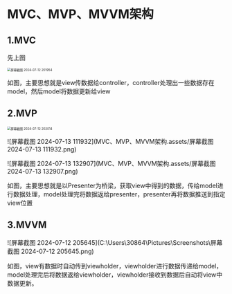 # MVC、MVP、MVVM架构

## 1.MVC

先上图

<img src="C:\Users\30864\Pictures\Screenshots\屏幕截图 2024-07-12 201954.png" alt="屏幕截图 2024-07-12 201954" style="zoom:50%;" />

如图，主要思想就是view传数据给controller，controller处理出一些数据存在model，然后model将数据更新给view

## 2.MVP

<img src="C:\Users\30864\Pictures\Screenshots\屏幕截图 2024-07-12 202014.png" alt="屏幕截图 2024-07-12 202014" style="zoom:50%;" />

![屏幕截图 2024-07-13 111932](MVC、MVP、MVVM架构.assets/屏幕截图 2024-07-13 111932.png)

![屏幕截图 2024-07-13 132907](MVC、MVP、MVVM架构.assets/屏幕截图 2024-07-13 132907.png)

如图，主要思想就是以Presenter为桥梁，获取view中得到的数据，传给model进行数据处理，model处理完将数据返给presenter，presenter再将数据推送到指定view位置



## 3.MVVM

![屏幕截图 2024-07-12 205645](C:\Users\30864\Pictures\Screenshots\屏幕截图 2024-07-12 205645.png)

如图，view有数据时自动传到viewholder，viewholder进行数据传递给model，model处理完后将数据返给viewholder，viewholder接收到数据后自动将view中数据更新。